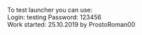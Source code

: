 To test launcher you can use:<br>
Login: testing
Password: 123456<br>
Work started: 25.10.2019 by ProstoRoman00
